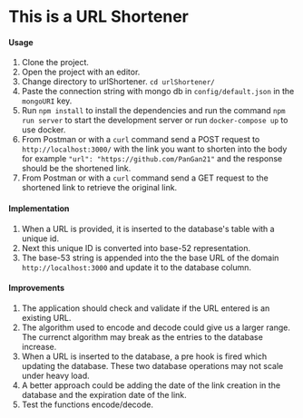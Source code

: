 # This is a URL Shortener

#### Usage

1. Clone the project.
2. Open the project with an editor.
3. Change directory to urlShortener.
   `cd urlShortener/`
4. Paste the connection string with mongo db in `config/default.json` in the `mongoURI` key.
5. Run `npm install` to install the dependencies and run the command `npm run server` to start the development server or run `docker-compose up` to use docker.
6. From Postman or with a `curl` command send a POST request to
   `http://localhost:3000/` with the link you want to shorten into the body for example `"url": "https://github.com/PanGan21"` and the response should be the shortened link.
7. From Postman or with a `curl` command send a GET request to the shortened link to retrieve the original link.

#### Implementation

1. When a URL is provided, it is inserted to the database's table with a unique id.
2. Next this unique ID is converted into base-52 representation.
3. The base-53 string is appended into the the base URL of the domain `http://localhost:3000` and update it to the database column.

#### Improvements

1. The application should check and validate if the URL entered is an existing URL.
2. The algorithm used to encode and decode could give us a larger range. The currenct algorithm may break as the entries to the database increase.
3. When a URL is inserted to the database, a pre hook is fired which updating the database. These two database operations may not scale under heavy load.
4. A better approach could be adding the date of the link creation in the database and the expiration date of the link.
5. Test the functions encode/decode.

